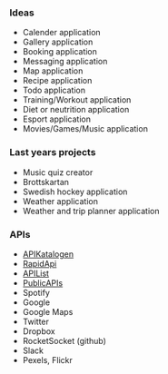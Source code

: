 ### Ideas

* Calender application
* Gallery application
* Booking application
* Messaging application
* Map application
* Recipe application
* Todo application
* Training/Workout application
* Diet or neutrition application
* Esport application
* Movies/Games/Music application


### Last years projects
* Music quiz creator
* Brottskartan
* Swedish hockey application
* Weather application
* Weather and trip planner application


### APIs
* [APIKatalogen](http://apikatalogen.se/)
* [RapidApi](https://rapidapi.com/collection/best-free-apis?utm_source=google&utm_medium=cpc&utm_campaign=1757574668_70325948383&utm_term=%2Bopen%20%2Bapis_b&utm_content=&gclid=Cj0KCQjwx7zzBRCcARIsABPRscPXoGgabHID7B4K0vyDvoXEjjO80oBst9Y8g08OpJxyvmdfSFP4IXgaAiEREALw_wcB)
* [APIList](https://apilist.fun/)
* [PublicAPIs](https://github.com/public-apis/public-apis)
* Spotify
* Google
* Google Maps
* Twitter
* Dropbox
* RocketSocket (github)
* Slack
* Pexels, Flickr
